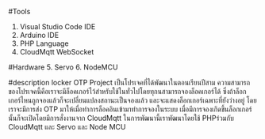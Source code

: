 #Tools
1. Visual Studio Code IDE
2. Arduino IDE
3. PHP Language
4. CloudMqtt WebSocket

#Hardware
5. Servo
6. NodeMCU

#description
locker OTP Project เป็นโปรเจคที่ได้พัฒนาในตอนเรียนปีสาม 
ความสามารถของโปรเจคนี้คือเราจะมีล็อคเกอร์ไว้สำหรับใช้ในทั่วไปโดยทุกนสามารถจองล็อคเกอร์ได้ 
ซึ่งถ้าล็อกเกอร์ไหนถูกจองแล้วก็จะเปลี่ยนแปลงสถานะเป็นจองแล้ว และจะแสดงล็อกเกอร์เฉพาะที่ยังว่างอยู่ 
โดยเราจะมีการส่ง OTP มาให้เมื่อทำการล็อคอินเข้ามาทำการจองในระบบ 
เมื่อมีการจองเกิดขึ้นล็อกเกอร์นั้นก็จะเปิดโดยมีการสั่งงานจาก CloudMqtt ในการพัฒนานี้เราพัฒนาโดยใช้ PHPร่วมกับ CloudMqtt และ Servo และ Node MCU
